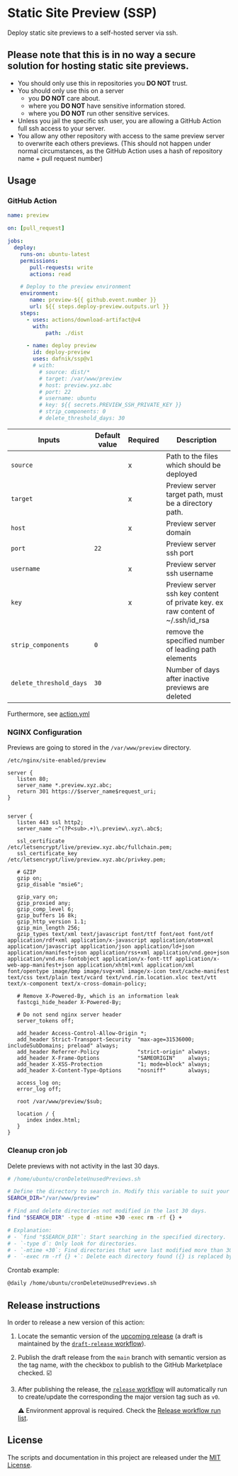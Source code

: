 # Static Site Preview (SSP)
Deploy static site previews to a self-hosted server via ssh.

## Please note that this is in no way a secure solution for hosting static site previews.
- You should only use this in repositories you **DO NOT** trust.
- You should only use this on a server
  - you **DO NOT** care about.
  - where you **DO NOT** have sensitive information stored.
  - where you **DO NOT** run other sensitive services.
- Unless you jail the specific ssh user, you are allowing a GitHub Action full ssh access to your server.
- You allow any other repository with access to the same preview server to overwrite each others previews. (This should not happen under normal circumstances, as the GitHub Action uses a hash of repository name + pull request number)

## Usage

### GitHub Action
```yml
name: preview

on: [pull_request]

jobs:
  deploy:
    runs-on: ubuntu-latest
    permissions:
       pull-requests: write
       actions: read

    # Deploy to the preview environment
    environment:
       name: preview-${{ github.event.number }}
       url: ${{ steps.deploy-preview.outputs.url }}
    steps:
      - uses: actions/download-artifact@v4
        with:
            path: ./dist

      - name: deploy preview
        id: deploy-preview
        uses: dafnik/ssp@v1
        # with:
          # source: dist/*
          # target: /var/www/preview
          # host: preview.yxz.abc
          # port: 22
          # username: ubuntu
          # key: ${{ secrets.PREVIEW_SSH_PRIVATE_KEY }}
          # strip_components: 0
          # delete_threshold_days: 30
```

| Inputs                  | Default value | Required | Description                                                                    |
|-------------------------|---------------|----------|--------------------------------------------------------------------------------|
| `source`                |               | x        | Path to the files which should be deployed                                     |
| `target`                |               | x        | Preview server target path, must be a directory path.                          |
| `host`                  |               | x        | Preview server domain                                                          |
| `port`                  | `22`          |          | Preview server ssh port                                                        |
| `username`              |               | x        | Preview server ssh username                                                    |
| `key`                   |               | x        | Preview server ssh key content of private key. ex raw content of ~/.ssh/id_rsa |
| `strip_components`      | `0`           |          | remove the specified number of leading path elements                           |
| `delete_threshold_days` | `30`          |          | Number of days after inactive previews are deleted                             |


Furthermore, see [action.yml](action.yml)

### NGINX Configuration
Previews are going to stored in the `/var/www/preview` directory.
```
/etc/nginx/site-enabled/preview
```

```
server {
   listen 80;
   server_name *.preview.xyz.abc;
   return 301 https://$server_name$request_uri;
}


server {
   listen 443 ssl http2;
   server_name ~^(?P<sub>.+)\.preview\.xyz\.abc$;

   ssl_certificate /etc/letsencrypt/live/preview.xyz.abc/fullchain.pem;
   ssl_certificate_key /etc/letsencrypt/live/preview.xyz.abc/privkey.pem;
        
   # GZIP
   gzip on;
   gzip_disable "msie6";

   gzip_vary on;
   gzip_proxied any;
   gzip_comp_level 6;
   gzip_buffers 16 8k;
   gzip_http_version 1.1;
   gzip_min_length 256;
   gzip_types text/xml text/javascript font/ttf font/eot font/otf application/rdf+xml application/x-javascript application/atom+xml application/javascript application/json application/ld+json application/manifest+json application/rss+xml application/vnd.geo+json application/vnd.ms-fontobject application/x-font-ttf application/x-web-app-manifest+json application/xhtml+xml application/xml font/opentype image/bmp image/svg+xml image/x-icon text/cache-manifest text/css text/plain text/vcard text/vnd.rim.location.xloc text/vtt text/x-component text/x-cross-domain-policy;
   
   # Remove X-Powered-By, which is an information leak
   fastcgi_hide_header X-Powered-By;

   # Do not send nginx server header
   server_tokens off;
   
   add_header Access-Control-Allow-Origin *;
   add_header Strict-Transport-Security  "max-age=31536000; includeSubDomains; preload" always;
   add_header Referrer-Policy            "strict-origin" always;
   add_header X-Frame-Options            "SAMEORIGIN"    always;
   add_header X-XSS-Protection           "1; mode=block" always;
   add_header X-Content-Type-Options     "nosniff"       always;

   access_log on;
   error_log off;

   root /var/www/preview/$sub;

   location / {
      index index.html;
   }
}
```

### Cleanup cron job
Delete previews with not activity in the last 30 days.
```bash
# /home/ubuntu/cronDeleteUnusedPreviews.sh

# Define the directory to search in. Modify this variable to suit your needs.
SEARCH_DIR="/var/www/preview"

# Find and delete directories not modified in the last 30 days.
find "$SEARCH_DIR" -type d -mtime +30 -exec rm -rf {} +

# Explanation:
# - `find "$SEARCH_DIR"`: Start searching in the specified directory.
# - `-type d`: Only look for directories.
# - `-mtime +30`: Find directories that were last modified more than 30 days ago.
# - `-exec rm -rf {} +`: Delete each directory found ({} is replaced by the found directory name).
```

Crontab example:
```bash
@daily /home/ubuntu/cronDeleteUnusedPreviews.sh
```

## Release instructions

In order to release a new version of this action:

1. Locate the semantic version of the [upcoming release][release-list] (a draft is maintained by the [`draft-release` workflow][draft-release]).

2. Publish the draft release from the `main` branch with semantic version as the tag name, _with_ the checkbox to publish to the GitHub Marketplace checked. :ballot_box_with_check:

3. After publishing the release, the [`release` workflow][release] will automatically run to create/update the corresponding the major version tag such as `v0`.

   ⚠️ Environment approval is required. Check the [Release workflow run list][release-workflow-runs].

## License

The scripts and documentation in this project are released under the [MIT License](LICENSE).

<!-- references -->
[release-list]: https://github.com/dafnik/ssp/releases
[draft-release]: .github/workflows/draft-release.yml
[release]: .github/workflows/release.yml
[release-workflow-runs]: https://github.com/dafnik/ssp/actions/workflows/release.yml
